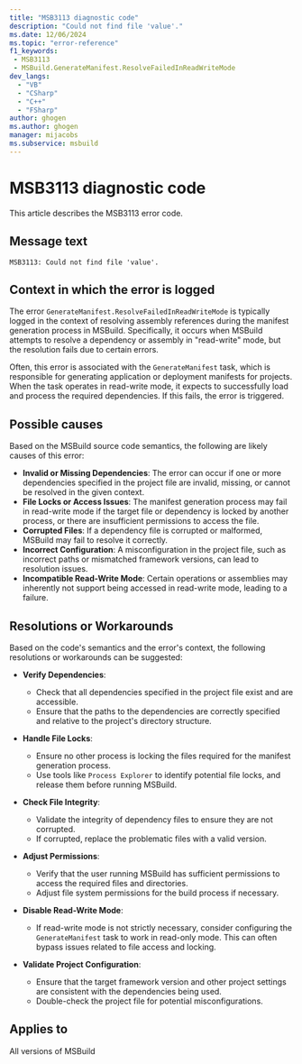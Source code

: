 ```yaml
---
title: "MSB3113 diagnostic code"
description: "Could not find file 'value'."
ms.date: 12/06/2024
ms.topic: "error-reference"
f1_keywords:
 - MSB3113
 - MSBuild.GenerateManifest.ResolveFailedInReadWriteMode
dev_langs:
  - "VB"
  - "CSharp"
  - "C++"
  - "FSharp"
author: ghogen
ms.author: ghogen
manager: mijacobs
ms.subservice: msbuild
---
```


# MSB3113 diagnostic code

<!-- :::ErrorDefinitionDescription::: -->
<!-- :::editable-content name="introDescription"::: -->
This article describes the MSB3113 error code.
<!-- :::editable-content-end::: -->

## Message text

```output
MSB3113: Could not find file 'value'.
```

<!-- :::editable-content name="postOutputDescription"::: -->

## Context in which the error is logged

The error `GenerateManifest.ResolveFailedInReadWriteMode` is typically logged in the context of resolving assembly references during the manifest generation process in MSBuild. Specifically, it occurs when MSBuild attempts to resolve a dependency or assembly in "read-write" mode, but the resolution fails due to certain errors.

Often, this error is associated with the `GenerateManifest` task, which is responsible for generating application or deployment manifests for projects. When the task operates in read-write mode, it expects to successfully load and process the required dependencies. If this fails, the error is triggered.

## Possible causes

Based on the MSBuild source code semantics, the following are likely causes of this error:

- **Invalid or Missing Dependencies**: The error can occur if one or more dependencies specified in the project file are invalid, missing, or cannot be resolved in the given context.
- **File Locks or Access Issues**: The manifest generation process may fail in read-write mode if the target file or dependency is locked by another process, or there are insufficient permissions to access the file.
- **Corrupted Files**: If a dependency file is corrupted or malformed, MSBuild may fail to resolve it correctly.
- **Incorrect Configuration**: A misconfiguration in the project file, such as incorrect paths or mismatched framework versions, can lead to resolution issues.
- **Incompatible Read-Write Mode**: Certain operations or assemblies may inherently not support being accessed in read-write mode, leading to a failure.

## Resolutions or Workarounds

Based on the code's semantics and the error's context, the following resolutions or workarounds can be suggested:

- **Verify Dependencies**:
  - Check that all dependencies specified in the project file exist and are accessible.
  - Ensure that the paths to the dependencies are correctly specified and relative to the project's directory structure.

- **Handle File Locks**:
  - Ensure no other process is locking the files required for the manifest generation process.
  - Use tools like `Process Explorer` to identify potential file locks, and release them before running MSBuild.

- **Check File Integrity**:
  - Validate the integrity of dependency files to ensure they are not corrupted.
  - If corrupted, replace the problematic files with a valid version.

- **Adjust Permissions**:
  - Verify that the user running MSBuild has sufficient permissions to access the required files and directories.
  - Adjust file system permissions for the build process if necessary.

- **Disable Read-Write Mode**:
  - If read-write mode is not strictly necessary, consider configuring the `GenerateManifest` task to work in read-only mode. This can often bypass issues related to file access and locking.

- **Validate Project Configuration**:
  - Ensure that the target framework version and other project settings are consistent with the dependencies being used.
  - Double-check the project file for potential misconfigurations.

<!-- :::editable-content-end::: -->
<!-- :::ErrorDefinitionDescription-end::: -->

## Applies to

All versions of MSBuild
